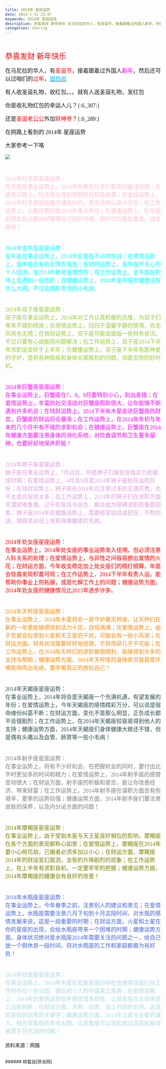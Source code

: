 ```yaml
---
title: 2014年 星座运势
date: 2014-1-31 23:47
keywords: 2014年 星座运势
description: 恭喜发财 新年快乐 在马尼拉的华人，有圣诞节，接着跟着过外国人新年，然后还可以过咱们的过年，很热闹有人收圣诞礼物，收红包。。。就有人送圣诞礼物，发红包你是收礼物红包的幸运人儿？{:6_307:}还是圣诞老公公外加财神爷？{:6_289:}在网路上看到的 2014年 星座运势大家参考一下咯2014年牡羊座星座运势：牡羊座在事业运势上，2014年秋季是牡羊们表现的最佳时期；在感情运势上，牡羊座会得到预期的目标及成果；在金钱运势上，2014年牡羊座财运最亨通的时机，是五月份以及十月份；在工作运势上，人脉经营仍是2014年重点所在；在健康运势上，牡羊座的朋友有必要好好管理自己的时间喔，同时切勿暴饮暴食，透支身体！2014年金牛座星座运势：金牛座在事业运势上，2014年会面临不小的挑战；在感情运势上，金牛座会有新恋情的发生；在钱财运势上，金牛座所关心的个人经济，在2014年算是蛮理想的；在工作运势上，金牛座在职场上会遇到一些挫折；在健康运势上，2014年金牛座的健康没有什么大碍，不过会偶有奇怪的小毛病。2014年双子座星座运势：双子座在事业运势上，2014年对工作认真积极的态度，为双子们带来不错的绩效；在感情运势上，回归于温馨平静的情境，也无风雨也无晴；在钱财运势上，双子座可能会面临一些财务状况，不过只要有心就能将问题解决；在工作运势上，双子座2014下半年求职运会好于上半年；在健康运势上，双子座下半年有医神星的守护，是将各种隐疾和身体长期累积的问题，彻底去除的好时机。2014年巨蟹座星座运势：在事业运势上，巨蟹座在7、8、9月要特别小心，别出差错；在爱情运势上，丰富的社交活动对巨蟹座帮助很大，让你能够不断遇到许多机会；在钱财运势上，2014下半年木星走进巨蟹座的财宫，巨蟹座的财运将会暴涨；在工作运势上，在2014年年初与年末的几个月中有不错的求职机会；在健康运势上，巨蟹座在2014年健康方面要注意身体的消化系统，对饮食调节和卫生要多留神，也要好好地保养肝脏！2014年狮子座星座运势：狮子座在事业运势上，7月过后，将是狮子们展现自我实力的最佳时期；在爱情运势上，4月及9月是2014年狮子座桃花运的月份；在钱财运势上，狮子座在2014年应注意过多的无谓花费，也不太适合投资太多；在工作运势上，2014年的狮子们在求职方面可谓困难重重。过于的盲目与自负，都会成为阻碍求职的重要因素；狮子座2014年在健康运势上，需要经常运动或舒压，不然的话，很容易出现上背和脊椎酸疼的毛病。2014年处女座星座运势：在事业运势上，2014年处女座的事业运势渐入佳境，但必须注意人际关系的处理；在爱情运势上，与异性之间容易擦出爱情的火花；在财运方面，今年收支稳定加上处女座们的精打细算，年底会惊喜发现积蓄可观；在工作运势上，2014下半年有贵人运，能帮助你事业上的拓展，或是化解工作上的问题；健康运势方面，2014年处女座的健康情况比2013年进步许多。2014年天秤座星座运势：在事业运势上，2014年木星将会一直守护著天秤座，让天秤们在新的一年里能够感觉到活力十足，自信满满；在爱情运势上，由于恋爱宫位受到火星和天王星的干扰，可能会有一些小风波；在财运方面，财务状况需要好好地经营，不劳而获几乎不可能；在工作运势上，在2014年天秤们的求职都很顺利，能够得到许多的支持与帮助；健康运势方面，2014年天秤座的身体状况容易受环境影响而出毛病，要学著真正的放松自己！2014年天蝎座星座运势：在事业运势上，2014年将会是天蝎座一个充满机遇，有望发展的年份；在爱情运势上，今年天蝎座的感情精彩万分，可以说是宿命缘份纠葛不断；在财运方面，变化不是那么明显，正负成长都不会很剧烈；在工作运势上，在2014年天蝎座较容易得到他人的支持；健康运势方面，2014年天蝎座们身体健康大致还不错，但是偶有头痛以及血管、肠胃等一些小毛病！2014年射手座星座运势：在事业运势上，将有不少好机会，在把握机会的同时，要付出比平时更加多的时间和精力；在爱情运势上，2014年射手座的感情变动很大；在财运方面，射手座的积极和意志，能让你改善经济、带来财富；在工作运势上，2014年射手座在谋职方面会有些艰辛，夏季的运势较强；健康运势方面，2014年射手座们要注意皮肤的保养，以及内分泌方面的问题！2014年摩羯座星座运势：在事业运势上，由于受到木星与天王星良好相位的影响，摩羯座在各个方面的表现都称心如意；在爱情运势上，摩羯座在2014年要小心桃花劫，已婚者必须多加以小心；在财运方面，摩羯座2014年的财运变幻莫测，会有的升降剧烈的现象；在工作运势上，在上半年有求职良机，一定要牢牢的把握；健康运势方面，2014年摩羯座的健康会有良好的改善！2014年水瓶座星座运势：在事业运势上，今年春季之前，注意别人的建议和意见；在爱情运势上，水瓶座需要注意六月下旬到十月这段时间，对水瓶的感情发展来说，这是一段重要的时期；在财运方面，火星和土星在你的星座的出现，会给水瓶座带来一个困难的时期；健康运势方面，身体状况绝对是水瓶座2014年需要关注的问题之一，给自己放一个假休息一段时间，将对水瓶座的工作和家庭都极为有好处！2014年双鱼座星座运势：在事业运势上，2014年木星在双鱼星座的存在也使得双鱼们在工作时存在一些分歧，建议把个人的牢骚束之高阁；在爱情运势上，2014年的爱情运势似乎感觉很多样性，让双鱼座在总体感受上达到创新；在财运方面，大胆、创意、加上外部的支持，这是双鱼钱财运势的关键字；健康运势方面，2014年土星与金星的涌入，结合双鱼座的本命太阳，让双鱼座可以轻松度过沮丧和身体疲劳主导生活的时期！资料来源：网路
categories: sharing
---
```

<td class="t_f" id="postmessage_94846">

<br/>
<br/>
<font face="微软雅黑"><font size="5"><font color="red">恭喜发财 新年快乐 </font></font></font><br/>
<br/>
<font face="微软雅黑"><font size="4">在马尼拉的华人，有<font color="red">圣诞节</font>，接着跟着过外国人<font color="magenta">新年</font>，然后还可以过咱们的<font color="red">过年</font>，<u><font color="deepskyblue">很热闹</font></u></font></font><br/>
<br/>
<font face="微软雅黑"><font size="4">有人收圣诞礼物，收红包。。。就有人送圣诞礼物，发红包</font></font><br/>
<br/>
<font face="微软雅黑"><font size="4">你是收礼物红包的幸运人儿？{:6_307:}</font></font><br/>
<br/>
<font face="微软雅黑"><font size="4">还是<font color="red">圣诞老公公</font>外加<font color="red">财神爷</font>？{:6_289:}</font></font><br/>
<br/>
<font face="微软雅黑"><font size="4">在网路上看到的 2014年 星座运势</font></font><br/>
<br/>
<font face="微软雅黑"><font size="4">大家参考一下咯</font></font><br/>
<br/>
<font face="微软雅黑"><font size="4">

<img aid="39692" data-cf-modified-356db3689c5560cc214f61cd-="" file="data/attachment/forum/201401/30/110253h7t998o7kz95qkr9.jpg.thumb.jpg" id="aimg_39692" inpost="1" onclick="" onmouseover="" src="http://www.flw.ph/data/attachment/forum/201401/30/110253h7t998o7kz95qkr9.jpg" style="cursor:pointer" zoomfile="data/attachment/forum/201401/30/110253h7t998o7kz95qkr9.jpg"/>


</font></font><br/>
<br/>
<font face="微软雅黑"><font size="4"><font color="pink">2014年牡羊座星座运势：<br/>
牡羊座在事业运势上，2014年秋季是牡羊们表现的最佳时期；在感情运势上，牡羊座会得到预期的目标及成果；在金钱运势上，2014年牡羊座财运最亨通的时机，是五月份以及十月份；在工作运势上，人脉经营仍是2014年重点所在；在健康运势上，牡羊座的朋友有必要好好管理自己的时间喔，同时切勿暴饮暴食，透支身体！</font><br/>
<br/>
<br/>
<font color="cyan">2014年金牛座星座运势：<br/>
金牛座在事业运势上，2014年会面临不小的挑战；在感情运势上，金牛座会有新恋情的发生；在钱财运势上，金牛座所关心的个人经济，在2014年算是蛮理想的；在工作运势上，金牛座在职场上会遇到一些挫折；在健康运势上，2014年金牛座的健康没有什么大碍，不过会偶有奇怪的小毛病。<br/>
</font><br/>
<br/>
<font color="yellowgreen">2014年双子座星座运势：<br/>
双子座在事业运势上，2014年对工作认真积极的态度，为双子们带来不错的绩效；在感情运势上，回归于温馨平静的情境，也无风雨也无晴；在钱财运势上，双子座可能会面临一些财务状况，不过只要有心就能将问题解决；在工作运势上，双子座2014下半年求职运会好于上半年；在健康运势上，双子座下半年有医神星的守护，是将各种隐疾和身体长期累积的问题，彻底去除的好时机。<br/>
</font><br/>
<br/>
<font color="magenta">2014年巨蟹座星座运势：<br/>
在事业运势上，巨蟹座在7、8、9月要特别小心，别出差错；在爱情运势上，丰富的社交活动对巨蟹座帮助很大，让你能够不断遇到许多机会；在钱财运势上，2014下半年木星走进巨蟹座的财宫，巨蟹座的财运将会暴涨；在工作运势上，在2014年年初与年末的几个月中有不错的求职机会；在健康运势上，巨蟹座在2014年健康方面要注意身体的消化系统，对饮食调节和卫生要多留神，也要好好地保养肝脏！<br/>
</font><br/>
<br/>
<font color="plum">2014年狮子座星座运势：<br/>
狮子座在事业运势上，7月过后，将是狮子们展现自我实力的最佳时期；在爱情运势上，4月及9月是2014年狮子座桃花运的月份；在钱财运势上，狮子座在2014年应注意过多的无谓花费，也不太适合投资太多；在工作运势上，2014年的狮子们在求职方面可谓困难重重。过于的盲目与自负，都会成为阻碍求职的重要因素；狮子座2014年在健康运势上，需要经常运动或舒压，不然的话，很容易出现上背和脊椎酸疼的毛病。<br/>
</font><br/>
<br/>
<font color="red">2014年处女座星座运势：<br/>
在事业运势上，2014年处女座的事业运势渐入佳境，但必须注意人际关系的处理；在爱情运势上，与异性之间容易擦出爱情的火花；在财运方面，今年收支稳定加上处女座们的精打细算，年底会惊喜发现积蓄可观；在工作运势上，2014下半年有贵人运，能帮助你事业上的拓展，或是化解工作上的问题；健康运势方面，2014年处女座的健康情况比2013年进步许多。</font><br/>
<br/>
<br/>
<font color="darkorange">2014年天秤座星座运势：<br/>
在事业运势上，2014年木星将会一直守护著天秤座，让天秤们在新的一年里能够感觉到活力十足，自信满满；在爱情运势上，由于恋爱宫位受到火星和天王星的干扰，可能会有一些小风波；在财运方面，财务状况需要好好地经营，不劳而获几乎不可能；在工作运势上，在2014年天秤们的求职都很顺利，能够得到许多的支持与帮助；健康运势方面，2014年天秤座的身体状况容易受环境影响而出毛病，要学著真正的放松自己！<br/>
</font><br/>
<br/>
<font color="darkslategray">2014年天蝎座星座运势：<br/>
在事业运势上，2014年将会是天蝎座一个充满机遇，有望发展的年份；在爱情运势上，今年天蝎座的感情精彩万分，可以说是宿命缘份纠葛不断；在财运方面，变化不是那么明显，正负成长都不会很剧烈；在工作运势上，在2014年天蝎座较容易得到他人的支持；健康运势方面，2014年天蝎座们身体健康大致还不错，但是偶有头痛以及血管、肠胃等一些小毛病！<br/>
</font><br/>
<br/>
<font color="gray">2014年射手座星座运势：<br/>
在事业运势上，将有不少好机会，在把握机会的同时，要付出比平时更加多的时间和精力；在爱情运势上，2014年射手座的感情变动很大；在财运方面，射手座的积极和意志，能让你改善经济、带来财富；在工作运势上，2014年射手座在谋职方面会有些艰辛，夏季的运势较强；健康运势方面，2014年射手座们要注意皮肤的保养，以及内分泌方面的问题！<br/>
</font><br/>
<br/>
<font color="olive">2014年摩羯座星座运势：<br/>
在事业运势上，由于受到木星与天王星良好相位的影响，摩羯座在各个方面的表现都称心如意；在爱情运势上，摩羯座在2014年要小心桃花劫，已婚者必须多加以小心；在财运方面，摩羯座2014年的财运变幻莫测，会有的升降剧烈的现象；在工作运势上，在上半年有求职良机，一定要牢牢的把握；健康运势方面，2014年摩羯座的健康会有良好的改善！<br/>
</font><br/>
<br/>
<font color="royalblue">2014年水瓶座星座运势：<br/>
在事业运势上，今年春季之前，注意别人的建议和意见；在爱情运势上，水瓶座需要注意六月下旬到十月这段时间，对水瓶的感情发展来说，这是一段重要的时期；在财运方面，火星和土星在你的星座的出现，会给水瓶座带来一个困难的时期；健康运势方面，身体状况绝对是水瓶座2014年需要关注的问题之一，给自己放一个假休息一段时间，将对水瓶座的工作和家庭都极为有好处！<br/>
</font><br/>
<br/>
<font color="lightblue">2014年双鱼座星座运势：<br/>
在事业运势上，2014年木星在双鱼星座的存在也使得双鱼们在工作时存在一些分歧，建议把个人的牢骚束之高阁；在爱情运势上，2014年的爱情运势似乎感觉很多样性，让双鱼座在总体感受上达到创新；在财运方面，大胆、创意、加上外部的支持，这是双鱼钱财运势的关键字；健康运势方面，2014年土星与金星的涌入，结合双鱼座的本命太阳，让双鱼座可以轻松度过沮丧和身体疲劳主导生活的时期！<br/>
</font><br/>
<font size="3">资料来源：网路</font><br/>
</font></font><br/>
</td>
###### 转载自[菲龙网]